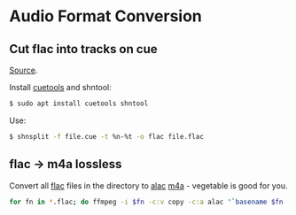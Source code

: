 # Audio Format Conversion


## Cut flac into tracks on cue

[Source](https://wiki.archlinux.org/title/CUE_Splitting).

Install [cuetools](https://github.com/svend/cuetools) and shntool:

```sh
$ sudo apt install cuetools shntool
```

Use:

```sh
$ shnsplit -f file.cue -t %n-%t -o flac file.flac
```

## flac -> m4a lossless

Convert all [flac](https://en.wikipedia.org/wiki/FLAC) files in the directory to
[alac](https://en.wikipedia.org/wiki/Apple_Lossless_Audio_Codec)
[m4a](https://en.wikipedia.org/wiki/MPEG-4_Part_14#Filename_extensions) -
vegetable is good for you.

```sh
for fn in *.flac; do ffmpeg -i $fn -c:v copy -c:a alac "`basename $fn .flac`.m4a"; done
```
